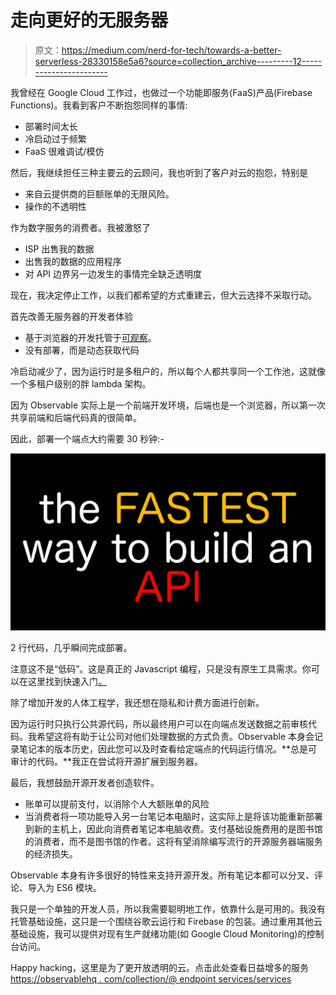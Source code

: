 # 走向更好的无服务器

> 原文：<https://medium.com/nerd-for-tech/towards-a-better-serverless-28330158e5a6?source=collection_archive---------12----------------------->

我曾经在 Google Cloud 工作过，也做过一个功能即服务(FaaS)产品(Firebase Functions)。我看到客户不断抱怨同样的事情:

*   部署时间太长
*   冷启动过于频繁
*   FaaS 很难调试/模仿

然后，我继续担任三种主要云的云顾问，我也听到了客户对云的抱怨，特别是

*   来自云提供商的巨额账单的无限风险。
*   操作的不透明性

作为数字服务的消费者。我被激怒了

*   ISP 出售我的数据
*   出售我的数据的应用程序
*   对 API 边界另一边发生的事情完全缺乏透明度

现在，我决定停止工作，以我们都希望的方式重建云，但大云选择不采取行动。

首先改善无服务器的开发者体验

*   基于浏览器的开发托管于[可观察](http://observablehq.com)。
*   没有部署，而是动态获取代码

冷启动减少了，因为运行时是多租户的，所以每个人都共享同一个工作池，这就像一个多租户级别的胖 lambda 架构。

因为 Observable 实际上是一个前端开发环境，后端也是一个浏览器，所以第一次共享前端和后端代码真的很简单。

因此，部署一个端点大约需要 30 秒钟:-

![](img/803bddcd7fe5d4121ef7f37e40867ef7.png)

2 行代码，几乎瞬间完成部署。

注意这不是“低码”。这是真正的 Javascript 编程，只是没有原生工具需求。你可以在这里找到快速入门[。](https://observablehq.com/@endpointservices/serverless-cells-quickstart)

除了增加开发的人体工程学，我还想在隐私和计费方面进行创新。

因为运行时只执行公共源代码，所以最终用户可以在向端点发送数据之前审核代码。我希望这将有助于让公司对他们处理数据的方式负责。Observable 本身会记录笔记本的版本历史，因此您可以及时查看给定端点的代码运行情况。**总是可审计的代码。**我正在尝试将开源扩展到服务器。

最后，我想鼓励开源开发者创造软件。

*   账单可以提前支付，以消除个人大额账单的风险
*   当消费者将一项功能导入另一台笔记本电脑时，这实际上是将该功能重新部署到新的主机上，因此向消费者笔记本电脑收费。支付基础设施费用的是图书馆的消费者，而不是图书馆的作者。这将有望消除编写流行的开源服务器端服务的经济损失。

Observable 本身有许多很好的特性来支持开源开发。所有笔记本都可以分叉、评论、导入为 ES6 模块。

我只是一个单独的开发人员，所以我需要聪明地工作，依靠什么是可用的。我没有托管基础设施，这只是一个围绕谷歌云运行和 Firebase 的包装。通过重用其他云基础设施，我可以提供对现有生产就绪功能(如 Google Cloud Monitoring)的控制台访问。

Happy hacking，这里是为了更开放透明的云。点击此处查看日益增多的服务[https://observablehq . com/collection/@ endpoint services/services](https://observablehq.com/collection/@endpointservices/services)